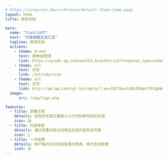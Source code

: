 ```yaml
---
# https://vitepress.dev/reference/default-theme-home-page
layout: home
title: 使用文档

hero:
  name: "TianliGPT"
  text: "文章摘要生成工具"
  tagline: 使用文档
  actions:
    - theme: brand
      text: 使用QQ登录
      link: https://graph.qq.com/oauth2.0/authorize?response_type=code&client_id=102056038&redirect_uri=https%3A%2F%2Fsummary.zhheo.com%2Fqq&scope=get_unionid
    - theme: alt
      text: 文档
      link: /introduction
    - theme: alt
      text: 交流
      link: http://qm.qq.com/cgi-bin/qm/qr?_wv=1027&k=SzNZdUDqofY8igbWmQcSuiA0SGZcNg12&authKey=Hxu3Dn8pDoI3%2BhgvQSDodwF2%2Fi9lLh7uTz2txRJZC1eEMJfVsHts373QJs8zwlPU&noverify=0&group_code=574968182
  image:
      src: /img/logo.png

features:
  - title: 部署方便
    details: 在网页任意位置插入几行代码即可轻松实现
    icon: 😆
  - title: 内容审查
    details: 通过双重内容过滤保证生成内容安全可靠
    icon: 🤖
  - title: 一次收费
    details: 用户每次访问仅收取首次费用，再次生成免费
    icon: 💰
---
```


